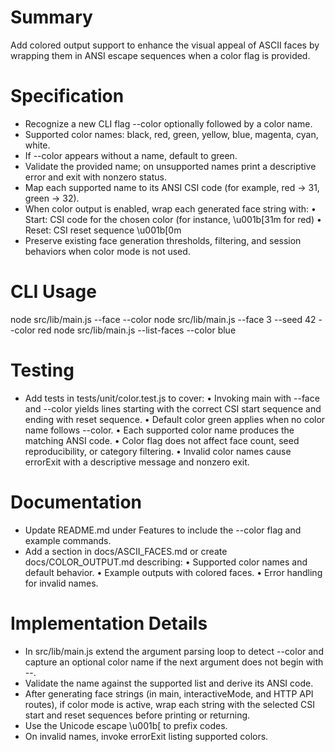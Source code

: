 # Summary

Add colored output support to enhance the visual appeal of ASCII faces by wrapping them in ANSI escape sequences when a color flag is provided.

# Specification

- Recognize a new CLI flag --color optionally followed by a color name.
- Supported color names: black, red, green, yellow, blue, magenta, cyan, white.
- If --color appears without a name, default to green.
- Validate the provided name; on unsupported names print a descriptive error and exit with nonzero status.
- Map each supported name to its ANSI CSI code (for example, red → 31, green → 32).
- When color output is enabled, wrap each generated face string with:
  • Start: CSI code for the chosen color (for instance, \u001b[31m for red)
  • Reset: CSI reset sequence \u001b[0m
- Preserve existing face generation thresholds, filtering, and session behaviors when color mode is not used.

# CLI Usage

node src/lib/main.js --face --color
node src/lib/main.js --face 3 --seed 42 --color red
node src/lib/main.js --list-faces --color blue

# Testing

- Add tests in tests/unit/color.test.js to cover:
  • Invoking main with --face and --color yields lines starting with the correct CSI start sequence and ending with reset sequence.
  • Default color green applies when no color name follows --color.
  • Each supported color name produces the matching ANSI code.
  • Color flag does not affect face count, seed reproducibility, or category filtering.
  • Invalid color names cause errorExit with a descriptive message and nonzero exit.

# Documentation

- Update README.md under Features to include the --color flag and example commands.
- Add a section in docs/ASCII_FACES.md or create docs/COLOR_OUTPUT.md describing:
  • Supported color names and default behavior.
  • Example outputs with colored faces.
  • Error handling for invalid names.

# Implementation Details

- In src/lib/main.js extend the argument parsing loop to detect --color and capture an optional color name if the next argument does not begin with --.
- Validate the name against the supported list and derive its ANSI code.
- After generating face strings (in main, interactiveMode, and HTTP API routes), if color mode is active, wrap each string with the selected CSI start and reset sequences before printing or returning.
- Use the Unicode escape \u001b[ to prefix codes.
- On invalid names, invoke errorExit listing supported colors.